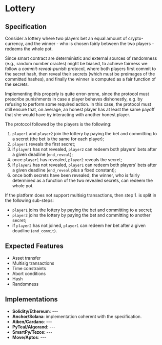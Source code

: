 # Lottery

## Specification

Consider a lottery where two players bet an equal amount of crypto-currency, and the winner - who is chosen fairly between the two players - redeems the whole pot.

Since smart contract are deterministic and external sources of randomness (e.g., random number oracles) might be biased, to achieve fairness we follow a *commit-reveal-punish* protocol, where both players first commit to the secret hash, then reveal their secrets (which must be preimages of the committed hashes), and finally the winner is computed as a fair function of the secrets.

Implementing this properly is quite error-prone, since the protocol must prescribe punishments in case a player behaves dishonestly, e.g. by refusing to perform some required action. In this case, the protocol must still ensure that, on average, an honest player has at least the same payoff that she would have by interacting with another honest player. 

The protocol followed by the players is the following:
1. `player1` and `player2` join the lottery by paying the bet and committing to a secret (the bet is the same for each player);
2. `player1` reveals the first secret;
3. if `player1` has not revealed, `player2` can redeem both players' bets after a given deadline (`end_reveal`); 
4. once `player1` has revealed, `player2` reveals the secret;
5. if `player2` has not revealed, `player1` can redeem both players' bets after a given deadline (`end_reveal` plus a fixed constant);
6. once both secrets have been revealed, the winner, who is fairly determined as a function of the two revealed secrets, can redeem the whole pot.

If the platform does not support multisig transactions, then step 1. is split in the following sub-steps: 
- `player1` joins the lottery by paying the bet and committing to a secret;
- `player2` joins the lottery by paying the bet and committing to another secret;
- if `player2` has not joined, `player1` can redeem her bet after a given deadline (`end_commit`).

## Expected Features

- Asset transfer
- Multisig transactions
- Time constraints
- Abort conditions
- Hash
- Randomness

## Implementations

- **Solidity/Ethereum**: ---
- **Anchor/Solana**: implementation coherent with the specification.
- **Aiken/Cardano**: ---
- **PyTeal/Algorand**: ---
- **SmartPy/Tezos**: ---
- **Move/Aptos**: ---
